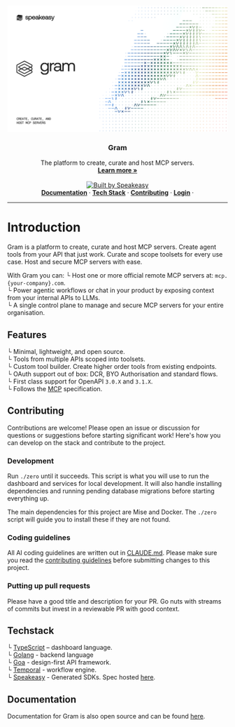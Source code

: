 
[![Gram](banner.png)](https://getgram.ai)

<h3 align="center">Gram</h3>

<p align="center">
    The platform to create, curate and host MCP servers.
    <br />
    <a href="https://www.speakeasy.com/product/gram"><strong>Learn more »</strong></a>
    <br />
    <br />
    <a href="https://speakeasy.com/"><img alt="Built by Speakeasy" src="https://www.speakeasy.com/assets/badges/built-by-speakeasy.svg" />
    <br />
  </a>
    <a href="#Documentation"><strong>Documentation</strong></a> ·
    <a href="#Techstack"><strong>Tech Stack</strong></a> ·
    <a href="#Contributing"><strong>Contributing</strong></a> ·
    <a href="https://app.getgram.ai/"><strong>Login</strong></a> ·
</p>

<p align="center">

</p>

<hr />

# Introduction

Gram is a platform to create, curate and host MCP servers. Create agent tools from your API that just work. Curate and scope toolsets for every use case. Host and secure MCP servers with ease.

With Gram you can:
└ Host one or more official remote MCP servers at: `mcp.{your-company}.com`.  
└ Power agentic workflows or chat in your product by exposing context from your internal APIs to LLMs.   
└ A single control plane to manage and secure MCP servers for your entire organisation.  

## Features

└ Minimal, lightweight, and open source.  
└ Tools from multiple APIs scoped into toolsets.  
└ Custom tool builder. Create higher order tools from existing endpoints.  
└ OAuth support out of box: DCR, BYO Authorisation and standard flows.  
└ First class support for OpenAPI `3.0.X` and `3.1.X`.  
└ Follows the [MCP](https://modelcontextprotocol.io/docs/getting-started/intro) specification.

## Contributing

Contributions are welcome! Please open an issue or discussion for questions or suggestions before starting significant work!
Here's how you can develop on the stack and contribute to the project.

### Development

Run `./zero` until it succeeds. This script is what you will use to run the dashboard and services for local development. It will also handle installing dependencies and running pending database migrations before starting everything up.

The main dependencies for this project are Mise and Docker. The `./zero` script will guide you to install these if they are not found.

### Coding guidelines

All AI coding guidelines are written out in [CLAUDE.md](./CLAUDE.md). Please make sure you read the [contributing guidelines](./CONTRIBUTING.md) before submitting changes to this project.

### Putting up pull requests

Please have a good title and description for your PR. Go nuts with streams of commits but invest in a reviewable PR with good context.  

## Techstack

└ [TypeScript](https://www.typescriptlang.org/) – dashboard language.  
└ [Golang](https://go.dev/) - backend language  
└ [Goa](https://github.com/goadesign/goa) - design-first API framework.  
└ [Temporal](https://temporal.io/) - workflow engine.  
└ [Speakeasy](https://www.speakeasy.com/) - Generated SDKs. Spec hosted [here](http://app.getgram.ai/openapi.yaml).

## Documentation

Documentation for Gram is also open source and can be found [here](https://docs.getgram.ai/).